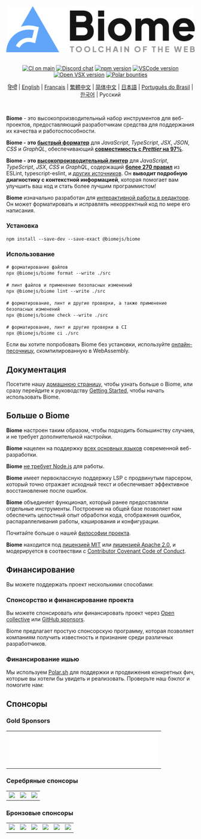 <div align="center">
  <picture>
    <source media="(prefers-color-scheme: dark)" srcset="https://raw.githubusercontent.com/biomejs/resources/main/svg/slogan-dark-transparent.svg">
    <source media="(prefers-color-scheme: light)" srcset="https://raw.githubusercontent.com/biomejs/resources/main/svg/slogan-light-transparent.svg">
    <img alt="Shows the banner of Biome, with its logo and the phrase 'Biome - Toolchain of the web'." src="https://raw.githubusercontent.com/biomejs/resources/main/svg/slogan-light-transparent.svg" width="700">
  </picture>

  <br>
  <br>

  [![CI on main][ci-badge]][ci-url]
  [![Discord chat][discord-badge]][discord-url]
  [![npm version][npm-badge]][npm-url]
  [![VSCode version][vscode-badge]][vscode-url]
  [![Open VSX version][open-vsx-badge]][open-vsx-url]
  [![Polar bounties][polar-badge]][polar-url]

  [ci-badge]: https://github.com/biomejs/biome/actions/workflows/main.yml/badge.svg
  [ci-url]: https://github.com/biomejs/biome/actions/workflows/main.yml
  [discord-badge]: https://badgen.net/discord/online-members/BypW39g6Yc?icon=discord&label=discord&color=60a5fa
  [discord-url]: https://biomejs.dev/chat
  [npm-badge]: https://badgen.net/npm/v/@biomejs/biome?icon=npm&color=60a5fa&label=%40biomejs%2Fbiome
  [npm-url]: https://www.npmjs.com/package/@biomejs/biome/v/latest
  [vscode-badge]: https://badgen.net/vs-marketplace/v/biomejs.biome?label=vscode&icon=visualstudio&color=60a5fa
  [vscode-url]: https://marketplace.visualstudio.com/items?itemName=biomejs.biome
  [open-vsx-badge]: https://badgen.net/open-vsx/version/biomejs/biome?label=open-vsx&color=60a5fa
  [open-vsx-url]: https://open-vsx.org/extension/biomejs/biome
  [polar-badge]: https://polar.sh/embed/seeks-funding-shield.svg?org=biomejs
  [polar-url]: https://polar.sh/biomejs

<!-- Insert new entries lexicographically by language code.
     For example given below is the same order as these files appear on page:
     https://github.com/biomejs/biome/tree/main/packages/@biomejs/biome -->

  [हिन्दी](https://github.com/biomejs/biome/blob/main/packages/%40biomejs/biome/README.hi.md) | [English](https://github.com/biomejs/biome/blob/main/packages/%40biomejs/biome/README.md) | [Français](https://github.com/biomejs/biome/blob/main/packages/%40biomejs/biome/README.fr.md) | [繁體中文](https://github.com/biomejs/biome/blob/main/packages/%40biomejs/biome/README.zh-TW.md) | [简体中文](https://github.com/biomejs/biome/blob/main/packages/%40biomejs/biome/README.zh-CN.md) | [日本語](https://github.com/biomejs/biome/blob/main/packages/%40biomejs/biome/README.ja.md) | [Português do Brasil](https://github.com/biomejs/biome/blob/main/packages/%40biomejs/biome/README.pt-BR.md) | [한국어](https://github.com/biomejs/biome/blob/main/packages/%40biomejs/biome/README.kr.md) | Русский
</div>

<br>

**Biome** - это высокопроизводительный набор инструментов для веб-проектов, предоставляющий разработчикам средства для поддержания их качества и работоспособности.

**Biome - это [быстрый форматер](./benchmark#formatting)** для _JavaScript_, _TypeScript_, _JSX_, _JSON_, _CSS_ и _GraphQL_, обеспечивающий **[совместимость с _Prettier_ на 97%](https://console.algora.io/challenges/prettier)**.

**Biome - это [высокопроизводительный линтер](https://github.com/biomejs/biome/tree/main/benchmark#linting)** для _JavaScript_, _TypeScript_, _JSX_, _CSS_ и _GraphQL_, содержащий **[более 270 правил](https://biomejs.dev/linter/rules/)** из ESLint, typescript-eslint, и [других источников](https://github.com/biomejs/biome/discussions/3).
Он **выводит подробную диагностику с контекстной информацией**, которая помогает вам улучшить ваш код и стать более лучшим программистом!

**Biome** изначально разработан для [интерактивной работы в редакторе](https://biomejs.dev/guides/integrate-in-editor/).
Он может форматировать и исправлять некорректный код по мере его написания.

### Установка

```shell
npm install --save-dev --save-exact @biomejs/biome
```

### Использование

```shell
# форматирование файлов
npx @biomejs/biome format --write ./src

# линт файлов и применение безопасных изменений
npx @biomejs/biome lint --write ./src

# форматирование, линт и другие проверки, а также применение безопасных изменений
npx @biomejs/biome check --write ./src

# форматирование, линт и другие проверки в CI
npx @biomejs/biome ci ./src
```

Если вы хотите попробовать Biome без установки, используйте [онлайн-песочницу](https://biomejs.dev/playground/), скомпилированную в WebAssembly.

## Документация

Посетите нашу [домашнюю страницу][biomejs], чтобы узнать больше о Biome,
или сразу перейдите к руководству [Getting Started][getting-started], чтобы начать использовать Biome.

## Больше о Biome

**Biome** настроен таким образом, чтобы подходить большинству случаев, и не требует дополнительной настройки.

**Biome** нацелен на поддержку [всех основных языков][language-support] современной веб-разработки.

**Biome** [не требует Node.js](https://biomejs.dev/guides/manual-installation/) для работы.

**Biome** имеет первоклассную поддержку LSP с продвинутым парсером, который точно отражает исходный текст и обеспечивает эффективное восстановление после ошибок.

**Biome** объединяет функционал, который ранее предоставляли отдельные инструменты. Построение на общей базе позволяет нам обеспечить целостный опыт обработки кода, отображения ошибок, распараллеливания работы, кэширования и конфигурации.

Почитайте больше о нашей [философии проекта][biome-philosophy].

**Biome** находится под [лицензией MIT](https://github.com/biomejs/biome/tree/main/LICENSE-MIT) или [лицензией Apache 2.0](https://github.com/biomejs/biome/tree/main/LICENSE-APACHE), и модерируется в соотвествии с [Contributor Covenant Code of Conduct](https://github.com/biomejs/biome/tree/main/CODE_OF_CONDUCT.md).

## Финансирование

Вы можете поддержать проект несколькими способами:

### Спонсорство и финансирование проекта

Вы можете спонсировать или финансировать проект через [Open collective](https://opencollective.com/biome) или [GitHub sponsors](https://github.com/sponsors/biomejs).

Biome предлагает простую спонсорскую программу, которая позволяет компаниям получить известность и признание среди различных разработчиков.

### Финансирование ишью

Мы используем [Polar.sh](https://polar.sh/biomejs) для поддержки и продвижения конкретных фич, которые вы хотели бы увидеть и реализовать. Проверьте наш бэклог и помогите нам:

## Спонсоры

### Gold Sponsors

<table>
  <tbody>
    <tr>
      <td align="center" valign="middle">
        <a href="https://vercel.com/?utm_source=biome&utm_medium=readme" target="_blank">
          <picture>
            <source media="(prefers-color-scheme: light)" srcset="https://raw.githubusercontent.com/biomejs/resources/refs/heads/main/sponsors/vercel-dark.png" />
            <source media="(prefers-color-scheme: dark)" srcset="https://raw.githubusercontent.com/biomejs/resources/refs/heads/main/sponsors/vercel-light.png" />
            <img src="https://raw.githubusercontent.com/biomejs/resources/refs/heads/main/sponsors/vercel-light.png" width="400" alt="Vercel" />
          </picture>
        </a>
      </td>
    </tr>
  </tbody>
</table>


### Серебряные спонсоры

<table>
  <tbody>
    <tr>
      <td align="center" valign="middle">
        <a href="https://l2beat.com/?utm_source=biome&utm_medium=readme" target="_blank"><img src="https://images.opencollective.com/l2beat/c2b2a27/logo/256.png" height="100"></a>
      </td>
      <td align="center" valign="middle">
        <a href="https://www.phoenixlabs.dev/?utm_source=biome&utm_medium=readme" target="_blank"><img src="https://images.opencollective.com/phoenix-labs/2824ed4/logo/100.png?height=100" height="100"></a>
      </td>
      <td align="center" valign="middle">
        <a href="https://lokalise.com//?utm_source=biome&utm_medium=readme" target="_blank"><img src="https://avatars.githubusercontent.com/u/14294501?s=200&v=4" height="100"></a>
      </td>
    </tr>
  </tbody>
</table>

### Бронзовые спонсоры

<table>
  <tbody>
    <tr>
      <td align="center" valign="middle">
        <a href="https://www.kanamekey.com?utm_source=biome&utm_medium=readme" target="_blank"><img src="https://images.opencollective.com/kaname/d15fd98/logo/256.png?height=80" width="80"></a>
      </td>
      <td align="center" valign="middle">
        <a href="https://nanabit.dev/?utm_source=biome&utm_medium=readme" target="_blank"><img src="https://images.opencollective.com/nanabit/d15fd98/logo/256.png?height=80" width="80"></a>
      </td>
      <td align="center" valign="middle">
        <a href="https://vital.io/?utm_source=biome&utm_medium=readme" target="_blank"><img src="https://avatars.githubusercontent.com/u/25357309?s=200" width="80"></a>
      </td>
      <td align="center" valign="middle">
        <a href="https://coderabbit.ai/?utm_source=biome&utm_medium=readme" target="_blank"><img src="https://avatars.githubusercontent.com/u/132028505?s=200&v=4" width="80"></a>
      </td>
      <td align="center" valign="middle">
        <a href="https://forge42.dev/?utm_source=biome&utm_medium=readme" target="_blank"><img src="https://avatars.githubusercontent.com/u/161314831?s=200&v=4" width="80"></a>
      </td>
      <td align="center" valign="middle">
        <a href="http://rstudio.org/?utm_source=biome&utm_medium=readme" target="_blank"><img src="https://avatars.githubusercontent.com/u/513560?s=200&v=4" width="80"></a>
      </td>
    </tr>
  </tbody>
</table>


[biomejs]: https://biomejs.dev/
[biome-philosophy]: https://biomejs.dev/internals/philosophy/
[language-support]: https://biomejs.dev/internals/language-support/
[getting-started]: https://biomejs.dev/guides/getting-started/
